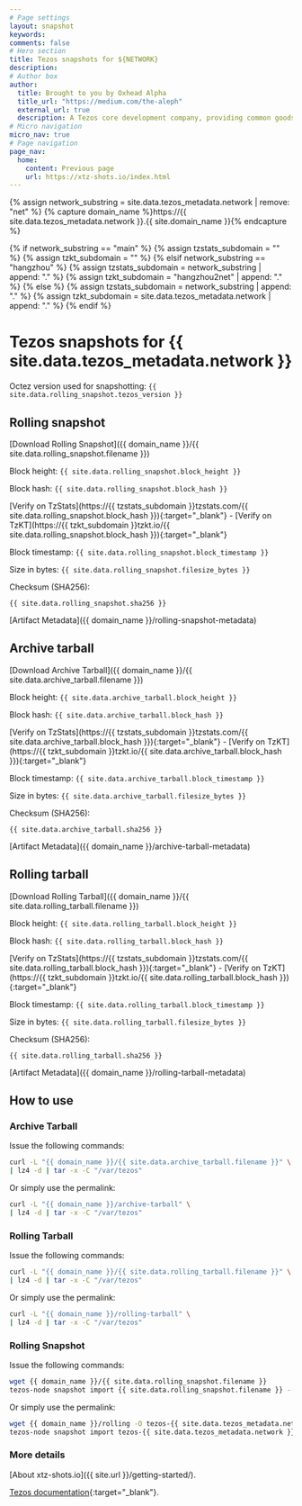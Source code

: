 ```yaml
---
# Page settings
layout: snapshot
keywords:
comments: false
# Hero section
title: Tezos snapshots for ${NETWORK}
description:
# Author box
author:
  title: Brought to you by Oxhead Alpha
  title_url: "https://medium.com/the-aleph"
  external_url: true
  description: A Tezos core development company, providing common goods for the Tezos ecosystem. <a href="https://medium.com/the-aleph" target="_blank">Learn more</a>.
# Micro navigation
micro_nav: true
# Page navigation
page_nav:
  home:
    content: Previous page
    url: https://xtz-shots.io/index.html
---
```


{% assign network_substring = site.data.tezos_metadata.network | remove: "net" %}
{% capture domain_name %}https://{{ site.data.tezos_metadata.network }}.{{ site.domain_name }}{% endcapture %}

{% if network_substring == "main" %}
  {% assign tzstats_subdomain = "" %}
  {% assign tzkt_subdomain = "" %}
{% elsif network_substring == "hangzhou" %}
  {% assign tzstats_subdomain = network_substring | append: "." %}
  {% assign tzkt_subdomain = "hangzhou2net" | append: "." %}
{% else %}
  {% assign tzstats_subdomain = network_substring | append: "." %}
  {% assign tzkt_subdomain = site.data.tezos_metadata.network | append: "." %}
{% endif %}
# Tezos snapshots for {{ site.data.tezos_metadata.network }}

Octez version used for snapshotting: `{{ site.data.rolling_snapshot.tezos_version }}`

## Rolling snapshot

[Download Rolling Snapshot]({{ domain_name }}/{{ site.data.rolling_snapshot.filename }})

Block height: `{{ site.data.rolling_snapshot.block_height }}`

Block hash: `{{ site.data.rolling_snapshot.block_hash }}`

[Verify on TzStats](https://{{ tzstats_subdomain }}tzstats.com/{{ site.data.rolling_snapshot.block_hash }}){:target="\_blank"} - [Verify on TzKT](https://{{ tzkt_subdomain }}tzkt.io/{{ site.data.rolling_snapshot.block_hash }}){:target="\_blank"}

Block timestamp: `{{ site.data.rolling_snapshot.block_timestamp }}`

Size in bytes: `{{ site.data.rolling_snapshot.filesize_bytes }}`

Checksum (SHA256):

```
{{ site.data.rolling_snapshot.sha256 }}
```

[Artifact Metadata]({{ domain_name }}/rolling-snapshot-metadata)

## Archive tarball

[Download Archive Tarball]({{ domain_name }}/{{ site.data.archive_tarball.filename }})

Block height: `{{ site.data.archive_tarball.block_height }}`

Block hash: `{{ site.data.archive_tarball.block_hash }}`

[Verify on TzStats](https://{{ tzstats_subdomain }}tzstats.com/{{ site.data.archive_tarball.block_hash }}){:target="\_blank"} - [Verify on TzKT](https://{{ tzkt_subdomain }}tzkt.io/{{ site.data.archive_tarball.block_hash }}){:target="\_blank"}

Block timestamp: `{{ site.data.archive_tarball.block_timestamp }}`

Size in bytes: `{{ site.data.archive_tarball.filesize_bytes }}`

Checksum (SHA256):

```
{{ site.data.archive_tarball.sha256 }}
```

[Artifact Metadata]({{ domain_name }}/archive-tarball-metadata)

## Rolling tarball

[Download Rolling Tarball]({{ domain_name }}/{{ site.data.rolling_tarball.filename }})

Block height: `{{ site.data.rolling_tarball.block_height }}`

Block hash: `{{ site.data.rolling_tarball.block_hash }}`

[Verify on TzStats](https://{{ tzstats_subdomain }}tzstats.com/{{ site.data.rolling_tarball.block_hash }}){:target="\_blank"} - [Verify on TzKT](https://{{ tzkt_subdomain }}tzkt.io/{{ site.data.rolling_tarball.block_hash }}){:target="\_blank"}

Block timestamp: `{{ site.data.rolling_tarball.block_timestamp }}`

Size in bytes: `{{ site.data.rolling_tarball.filesize_bytes }}`

Checksum (SHA256):

```
{{ site.data.rolling_tarball.sha256 }}
```

[Artifact Metadata]({{ domain_name }}/rolling-tarball-metadata)

## How to use

### Archive Tarball

Issue the following commands:

```bash
curl -L "{{ domain_name }}/{{ site.data.archive_tarball.filename }}" \
| lz4 -d | tar -x -C "/var/tezos"
```

Or simply use the permalink:

```bash
curl -L "{{ domain_name }}/archive-tarball" \
| lz4 -d | tar -x -C "/var/tezos"
```

### Rolling Tarball

Issue the following commands:

```bash
curl -L "{{ domain_name }}/{{ site.data.rolling_tarball.filename }}" \
| lz4 -d | tar -x -C "/var/tezos"
```

Or simply use the permalink:

```bash
curl -L "{{ domain_name }}/rolling-tarball" \
| lz4 -d | tar -x -C "/var/tezos"
```

### Rolling Snapshot

Issue the following commands:

```bash
wget {{ domain_name }}/{{ site.data.rolling_snapshot.filename }}
tezos-node snapshot import {{ site.data.rolling_snapshot.filename }} --block ${BLOCK_HASH}
```

Or simply use the permalink:

```bash
wget {{ domain_name }}/rolling -O tezos-{{ site.data.tezos_metadata.network }}.rolling
tezos-node snapshot import tezos-{{ site.data.tezos_metadata.network }}.rolling
```

### More details

[About xtz-shots.io]({{ site.url }}/getting-started/).

[Tezos documentation](https://tezos.gitlab.io/user/snapshots.html){:target="\_blank"}.
